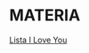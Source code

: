 # MATERIA

[Lista I Love You](https://github.com/3rdglaz/0025/blob/main/MATERIA/LISTA%20I%20LOVE%20YOU.md)
